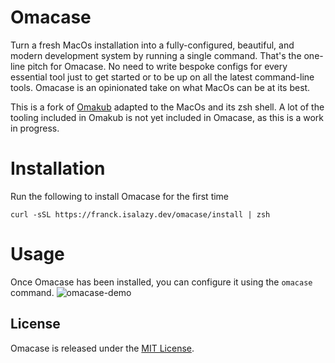 # Omacase

Turn a fresh MacOs installation into a fully-configured, beautiful, and modern development system by running a single command. That's the one-line pitch for Omacase. No need to write bespoke configs for every essential tool just to get started or to be up on all the latest command-line tools. Omacase is an opinionated take on what MacOs can be at its best.

This is a fork of [Omakub](https://omakub.org/) adapted to the MacOs and its zsh shell. A lot of the tooling included in Omakub is not yet included in Omacase, as this is a work in progress.

# Installation

Run the following to install Omacase for the first time
```
curl -sSL https://franck.isalazy.dev/omacase/install | zsh
```

# Usage
Once Omacase has been installed, you can configure it using the `omacase` command.
![omacase-demo](https://github.com/user-attachments/assets/8c97f835-ace3-45e6-bc81-1daf15ead7b0)

## License

Omacase is released under the [MIT License](https://opensource.org/licenses/MIT).

